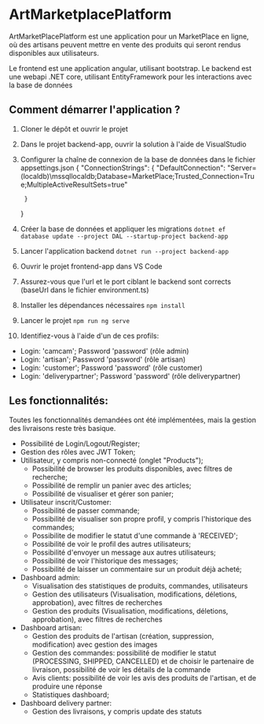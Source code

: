 # ArtMarketplacePlatform

ArtMarketPlacePlatform est une application pour un MarketPlace en ligne, où des artisans peuvent mettre en vente des produits qui seront rendus disponibles aux utilisateurs.

Le frontend est une application angular, utilisant bootstrap.
Le backend est une webapi .NET core, utilisant EntityFramework pour les interactions avec la base de données

## Comment démarrer l'application ?

1. Cloner le dépôt et ouvrir le projet

2. Dans le projet backend-app, ouvrir la solution à l'aide de VisualStudio

3. Configurer la chaîne de connexion de la base de données dans le fichier appsettings.json
    {
        "ConnectionStrings": {
            "DefaultConnection": "Server=(localdb)\\mssqllocaldb;Database=MarketPlace;Trusted_Connection=True;MultipleActiveResultSets=true"

        }
    }
4. Créer la base de données et appliquer les migrations
```dotnet ef database update --project DAL --startup-project backend-app```

5. Lancer l'application backend
```dotnet run --project backend-app```

6. Ouvrir le projet frontend-app dans VS Code

7. Assurez-vous que l'url et le port ciblant le backend sont corrects (baseUrl dans le fichier environment.ts)

7. Installer les dépendances nécessaires
```npm install```

9. Lancer le projet 
```npm run ng serve```

10. Identifiez-vous à l'aide d'un de ces profils:
 - Login: 'camcam'; Password 'password' (rôle admin)
 - Login: 'artisan'; Password 'password' (rôle artisan)
 - Login: 'customer'; Password 'password' (rôle customer)
 - Login: 'deliverypartner'; Password 'password' (rôle deliverypartner)

## Les fonctionnalités:
Toutes les fonctionnalités demandées ont été implémentées, mais la gestion des livraisons reste très basique.

- Possibilité de Login/Logout/Register;
- Gestion des rôles avec JWT Token;
- Utilisateur, y compris non-connecté (onglet "Products");
    - Possibilité de browser les produits disponibles, avec filtres de recherche;
    - Possibilité de remplir un panier avec des articles;
    - Possibilité de visualiser et gérer son panier;
- Utilisateur inscrit/Customer:
    - Possibilité de passer commande;
    - Possibilité de visualiser son propre profil, y compris l'historique des commandes;
    - Possibilite de modifier le statut d'une commande à 'RECEIVED';
    - Possibilité de voir le profil des autres utilisateurs;
    - Possibilité d'envoyer un message aux autres utilisateurs;
    - Possibilité de voir l'historique des messages;
    - Possibilité de laisser un commentaire sur un produit déjà acheté;
- Dashboard admin:
    - Visualisation des statistiques de produits, commandes, utilisateurs
    - Gestion des utilisateurs (Visualisation, modifications, déletions, approbation), avec filtres de recherches
    - Gestion des produits (Visualisation, modifications, déletions, approbation), avec filtres de recherches
- Dashboard artisan:
    - Gestion des produits de l'artisan (création, suppression, modification) avec gestion des images
    - Gestion des commandes: possibilité de modifier le statut (PROCESSING, SHIPPED, CANCELLED) et de choisir le partenaire de livraison, possibilité de voir les détails de la commande
    - Avis clients: possibilité de voir les avis des produits de l'artisan, et de produire une réponse
    - Statistiques dashboard;
- Dashboard delivery partner:
    - Gestion des livraisons, y compris update des statuts 

